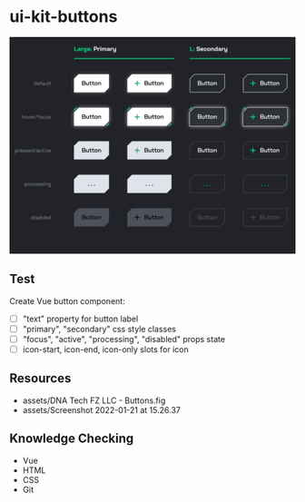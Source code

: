# ui-kit-buttons

![Buttons](assets/buttons.png)

## Test

Create Vue button component:

- [ ] "text" property for button label
- [ ] "primary", "secondary" css style classes
- [ ] "focus", "active", "processing", "disabled" props state
- [ ] icon-start, icon-end, icon-only slots for icon

## Resources

- assets/DNA Tech FZ LLC - Buttons.fig
- assets/Screenshot 2022-01-21 at 15.26.37

## Knowledge Checking

- Vue
- HTML
- CSS
- Git

